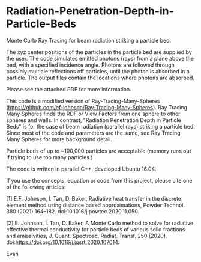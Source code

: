 # Radiation-Penetration-Depth-in-Particle-Beds
Monte Carlo Ray Tracing for beam radiation striking a particle bed.

The xyz center positions of the particles in the particle bed are supplied by the user. The code simulates emitted photons (rays) from a plane above the bed, with a specified incidence angle. Photons are followed through possibly multiple reflections off particles, until the photon is absorbed in a particle. The output files contain the locations where photons are absorbed. 

Please see the attached PDF for more information.

This code is a modified version of Ray-Tracing-Many-Spheres (https://github.com/ef-johnson/Ray-Tracing-Many-Spheres). Ray Tracing Many Spheres finds the RDF or View Factors from one sphere to other spheres and walls. In contrast, "Radiation Penetration Depth in Particle Beds" is for the case of beam radiation (parallel rays) striking a particle bed. Since most of the code and parameters are the same, see Ray Tracing Many Spheres for more background detail. 

Particle beds of up to ~100,000 particles are acceptable (memory runs out if trying to use too many particles.) 

The code is written in parallel C++, developed Ubuntu 16.04.

If you use the concepts, equation or code from this project, please cite one of the following articles:

[1] E.F. Johnson, İ. Tarı, D. Baker, Radiative heat transfer in the discrete element method using distance based approximations, Powder Technol. 380 (2021) 164–182. doi:10.1016/j.powtec.2020.11.050.

[2] E. Johnson, İ. Tarı, D. Baker, A Monte Carlo method to solve for radiative effective thermal conductivity for particle beds of various solid fractions and emissivities, J. Quant. Spectrosc. Radiat. Transf. 250 (2020). doi:https://doi.org/10.1016/j.jqsrt.2020.107014.




Evan
